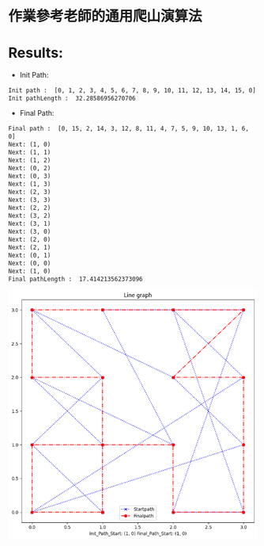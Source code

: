 # 作業參考老師的通用爬山演算法

# Results:
- Init Path:
```
Init path :  [0, 1, 2, 3, 4, 5, 6, 7, 8, 9, 10, 11, 12, 13, 14, 15, 0]
Init pathLength :  32.28586956270706
```
- Final Path:
```
Final path :  [0, 15, 2, 14, 3, 12, 8, 11, 4, 7, 5, 9, 10, 13, 1, 6, 0]
Next: (1, 0)
Next: (1, 1)
Next: (1, 2)
Next: (0, 2)
Next: (0, 3)
Next: (1, 3)
Next: (2, 3)
Next: (3, 3)
Next: (2, 2)
Next: (3, 2)
Next: (3, 1)
Next: (3, 0)
Next: (2, 0)
Next: (2, 1)
Next: (0, 1)
Next: (0, 0)
Next: (1, 0)
Final pathLength :  17.414213562373096
```
![Result](./result.png)